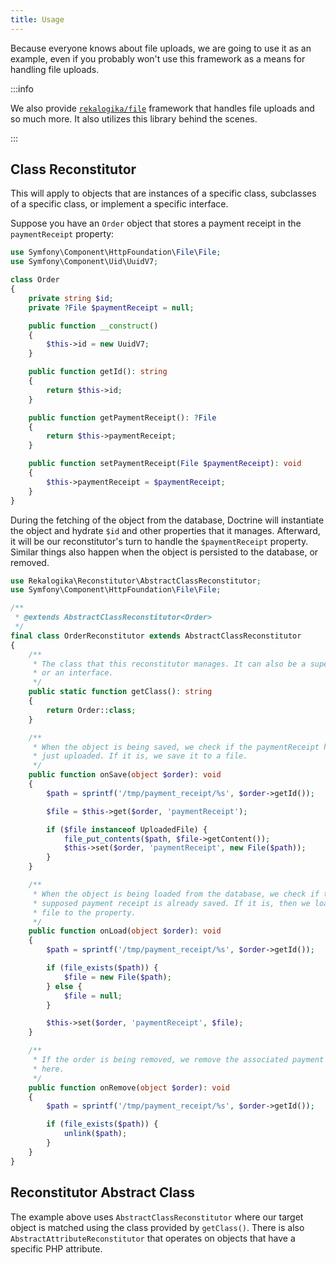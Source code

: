 ```yaml
---
title: Usage
---
```


Because everyone knows about file uploads, we are going to use it as an
example, even if you probably won't use this framework as a means for handling
file uploads.

:::info

We also provide [`rekalogika/file`](../file) framework that handles file uploads
and so much more. It also utilizes this library behind the scenes.

:::

## Class Reconstitutor

This will apply to objects that are instances of a specific class, subclasses
of a specific class, or implement a specific interface.

Suppose you have an `Order` object that stores a payment receipt in the
`paymentReceipt` property:

```php
use Symfony\Component\HttpFoundation\File\File;
use Symfony\Component\Uid\UuidV7;

class Order
{
    private string $id;
    private ?File $paymentReceipt = null;

    public function __construct()
    {
        $this->id = new UuidV7;
    }

    public function getId(): string
    {
        return $this->id;
    }

    public function getPaymentReceipt(): ?File
    {
        return $this->paymentReceipt;
    }

    public function setPaymentReceipt(File $paymentReceipt): void
    {
        $this->paymentReceipt = $paymentReceipt;
    }
}
```

During the fetching of the object from the database, Doctrine will instantiate
the object and hydrate `$id` and other properties that it manages. Afterward, it
will be our reconstitutor's turn to handle the `$paymentReceipt` property.
Similar things also happen when the object is persisted to the database, or
removed.

```php
use Rekalogika\Reconstitutor\AbstractClassReconstitutor;
use Symfony\Component\HttpFoundation\File\File;

/**
 * @extends AbstractClassReconstitutor<Order>
 */
final class OrderReconstitutor extends AbstractClassReconstitutor
{
    /**
     * The class that this reconstitutor manages. It can also be a super class
     * or an interface.
     */
    public static function getClass(): string
    {
        return Order::class;
    }

    /**
     * When the object is being saved, we check if the paymentReceipt has been
     * just uploaded. If it is, we save it to a file.
     */
    public function onSave(object $order): void
    {
        $path = sprintf('/tmp/payment_receipt/%s', $order->getId());

        $file = $this->get($order, 'paymentReceipt');

        if ($file instanceof UploadedFile) {
            file_put_contents($path, $file->getContent());
            $this->set($order, 'paymentReceipt', new File($path));
        }
    }

    /**
     * When the object is being loaded from the database, we check if the
     * supposed payment receipt is already saved. If it is, then we load the
     * file to the property.
     */
    public function onLoad(object $order): void
    {
        $path = sprintf('/tmp/payment_receipt/%s', $order->getId());

        if (file_exists($path)) {
            $file = new File($path);
        } else {
            $file = null;
        }

        $this->set($order, 'paymentReceipt', $file);
    }

    /**
     * If the order is being removed, we remove the associated payment receipt
     * here.
     */
    public function onRemove(object $order): void
    {
        $path = sprintf('/tmp/payment_receipt/%s', $order->getId());

        if (file_exists($path)) {
            unlink($path);
        }
    }
}
```

Reconstitutor Abstract Class
----------------------------

The example above uses `AbstractClassReconstitutor` where our target object is
matched using the class provided by `getClass()`. There is also
`AbstractAttributeReconstitutor` that operates on objects that have a specific
PHP attribute.